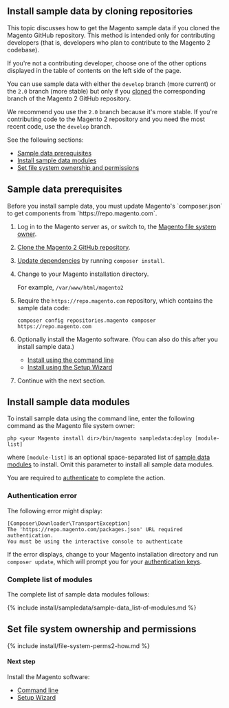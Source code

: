 <div markdown="1">

<h2 id="sample-clone">Install sample data by cloning repositories</h2>
This topic discusses how to get the Magento sample data if you cloned the Magento GitHub repository. This method is intended only for contributing developers (that is, developers who plan to contribute to the Magento 2 codebase).

If you're not a contributing developer, choose one of the other options displayed in the table of contents on the left side of the page.

<div class="bs-callout bs-callout-warning">
    <p>You can use sample data with either the <code>develop</code> branch (more current) or the <code>2.0</code> branch (more stable) but only if you <a href="{{ site.gdeurl }}install-gde/install/composer-clone.html#instgde-prereq-compose-clone">cloned</a> the corresponding branch of the Magento 2 GitHub repository.</p>
    <p>We recommend you use the <code>2.0</code> branch because it's more stable. If you're contributing code to the Magento 2 repository and you need the most recent code, use the <code>develop</code> branch.</p>
</div>

See the following sections:

*	<a href="#sample-prereq">Sample data prerequisites</a>
*	<a href="#clone-sample-data-deploy">Install sample data modules</a>
*	<a href="#clone-file-perms">Set file system ownership and permissions</a>

<h2 id="sample-prereq">Sample data prerequisites</h2>
Before you install sample data, you must update Magento's `composer.json` to get components from `https://repo.magento.com`.

1.  Log in to the Magento server as, or switch to, the <a href="{{ site.gdeurl }}install-gde/prereq/apache-user.html">Magento file system owner</a>.
4.  <a href="{{ site.gdeurl }}install-gde/prereq/dev_install.html">Clone the Magento 2 GitHub repository</a>.

5.  <a href="{{ site.gdeurl }}install-gde/install/prepare-install.html">Update dependencies</a> by running <code>composer install</code>.

2.  Change to your Magento installation directory.

    For example, `/var/www/html/magento2`
3.  Require the `https://repo.magento.com` repository, which contains the sample data code:

        composer config repositories.magento composer https://repo.magento.com

4.	Optionally install the Magento software. (You can also do this after you install sample data.)

	*	<a href="{{ site.gdeurl }}install-gde/install/cli/install-cli.html">Install using the command line</a>
	*	<a href="{{ site.gdeurl }}install-gde/install/web/install-web.html">Install using the Setup Wizard</a>

4.  Continue with the next section.

<h2 id="clone-sample-data-deploy">Install sample data modules</h2>
To install sample data using the command line, enter the following command as the Magento file system owner:

    php <your Magento install dir>/bin/magento sampledata:deploy [module-list]

where `[module-list]` is an optional space-separated list of <a href="#sample-data-modules">sample data modules</a> to install. Omit this parameter to install all sample data modules.

You are required to <a href="{{ site.gdeurl }}install-gde/prereq/connect-auth.html">authenticate</a> to complete the action.

### Authentication error

The following error might display:

    [Composer\Downloader\TransportException]
    The 'https://repo.magento.com/packages.json' URL required authentication.
    You must be using the interactive console to authenticate

If the error displays, change to your Magento installation directory and run `composer update`, which will prompt you for your <a href="{{ site.gdeurl }}install-gde/prereq/connect-auth.html">authentication keys</a>.

<h3 id="sample-data-modules">Complete list of modules</h3>

The complete list of sample data modules follows:

{% include install/sampledata/sample-data_list-of-modules.md %}

<h2 id="clone-file-perms">Set file system ownership and permissions</h2>
{% include install/file-system-perms2-how.md %}
    
#### Next step
Install the Magento software:

*   <a href="{{ site.gdeurl }}install-gde/install/cli/install-cli.html">Command line</a>
*   <a href="{{ site.gdeurl }}install-gde/install/web/install-web.html">Setup Wizard</a>